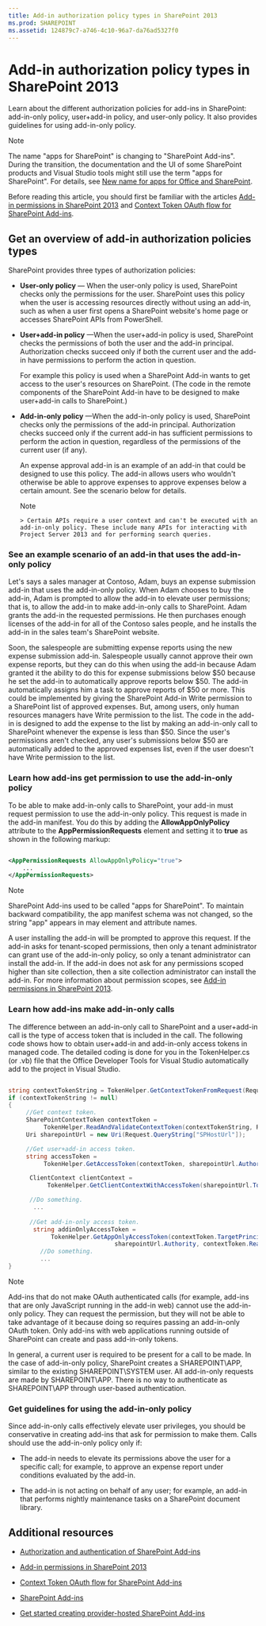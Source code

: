 ```yaml
---
title: Add-in authorization policy types in SharePoint 2013
ms.prod: SHAREPOINT
ms.assetid: 124879c7-a746-4c10-96a7-da76ad5327f0
---
```



# Add-in authorization policy types in SharePoint 2013
Learn about the different authorization policies for add-ins in SharePoint: add-in-only policy, user+add-in policy, and user-only policy. It also provides guidelines for using add-in-only policy.
> [!NOTE]
> The name "apps for SharePoint" is changing to "SharePoint Add-ins". During the transition, the documentation and the UI of some SharePoint products and Visual Studio tools might still use the term "apps for SharePoint". For details, see  [New name for apps for Office and SharePoint](new-name-for-apps-for-sharepoint.md#bk_newname). 
  
    
    

Before reading this article, you should first be familiar with the articles  [Add-in permissions in SharePoint 2013](add-in-permissions-in-sharepoint-2013.md) and [Context Token OAuth flow for SharePoint Add-ins](context-token-oauth-flow-for-sharepoint-add-ins.md).
## Get an overview of add-in authorization policies types
<a name="Overview"> </a>

SharePoint provides three types of authorization policies:
  
    
    

- **User-only policy** — When the user-only policy is used, SharePoint checks only the permissions for the user. SharePoint uses this policy when the user is accessing resources directly without using an add-in, such as when a user first opens a SharePoint website's home page or accesses SharePoint APIs from PowerShell.
    
    
    
  
- **User+add-in policy** —When the user+add-in policy is used, SharePoint checks the permissions of both the user and the add-in principal. Authorization checks succeed only if both the current user and the add-in have permissions to perform the action in question.
    
    For example this policy is used when a SharePoint Add-in wants to get access to the user's resources on SharePoint. (The code in the remote components of the SharePoint Add-in have to be designed to make user+add-in calls to SharePoint.)
    
    
    
  
- **Add-in-only policy** —When the add-in-only policy is used, SharePoint checks only the permissions of the add-in principal. Authorization checks succeed only if the current add-in has sufficient permissions to perform the action in question, regardless of the permissions of the current user (if any).
    
    An expense approval add-in is an example of an add-in that could be designed to use this policy. The add-in allows users who wouldn't otherwise be able to approve expenses to approve expenses below a certain amount. See the scenario below for details. 
    
    
    
    > [!NOTE]
      > Certain APIs require a user context and can't be executed with an add-in-only policy. These include many APIs for interacting with Project Server 2013 and for performing search queries. 

### See an example scenario of an add-in that uses the add-in-only policy
<a name="Scenario"> </a>

Let's says a sales manager at Contoso, Adam, buys an expense submission add-in that uses the add-in-only policy. When Adam chooses to buy the add-in, Adam is prompted to allow the add-in to elevate user permissions; that is, to allow the add-in to make add-in-only calls to SharePoint. Adam grants the add-in the requested permissions. He then purchases enough licenses of the add-in for all of the Contoso sales people, and he installs the add-in in the sales team's SharePoint website.
  
    
    
Soon, the salespeople are submitting expense reports using the new expense submission add-in. Salespeople usually cannot approve their own expense reports, but they can do this when using the add-in because Adam granted it the ability to do this for expense submissions below $50 because he set the add-in to automatically approve reports below $50. The add-in automatically assigns him a task to approve reports of $50 or more. This could be implemented by giving the SharePoint Add-in Write permission to a SharePoint list of approved expenses. But, among users, only human resources managers have Write permission to the list. The code in the add-in is designed to add the expense to the list by making an add-in-only call to SharePoint whenever the expense is less than $50. Since the user's permissions aren't checked, any user's submissions below $50 are automatically added to the approved expenses list, even if the user doesn't have Write permission to the list.
  
    
    

  
    
    

### Learn how add-ins get permission to use the add-in-only policy
<a name="Approve"> </a>

To be able to make add-in-only calls to SharePoint, your add-in must request permission to use the add-in-only policy. This request is made in the add-in manifest. You do this by adding the **AllowAppOnlyPolicy** attribute to the **AppPermissionRequests** element and setting it to **true** as shown in the following markup:
  
    
    

```XML

<AppPermissionRequests AllowAppOnlyPolicy="true">
    ...
</AppPermissionRequests>
```


> [!NOTE]
> SharePoint Add-ins used to be called "apps for SharePoint". To maintain backward compatibility, the app manifest schema was not changed, so the string "app" appears in may element and attribute names. 
  
    
    

A user installing the add-in will be prompted to approve this request. If the add-in asks for tenant-scoped permissions, then only a tenant administrator can grant use of the add-in-only policy, so only a tenant administrator can install the add-in. If the add-in does not ask for any permissions scoped higher than site collection, then a site collection administrator can install the add-in. For more information about permission scopes, see  [Add-in permissions in SharePoint 2013](add-in-permissions-in-sharepoint-2013.md).
  
    
    

### Learn how add-ins make add-in-only calls
<a name="AppOnlyCalls"> </a>

The difference between an add-in-only call to SharePoint and a user+add-in call is the type of access token that is included in the call. The following code shows how to obtain user+add-in and add-in-only access tokens in managed code. The detailed coding is done for you in the TokenHelper.cs (or .vb) file that the Office Developer Tools for Visual Studio automatically add to the project in Visual Studio.
  
    
    

```cs

string contextTokenString = TokenHelper.GetContextTokenFromRequest(Request);
if (contextTokenString != null)
{
     //Get context token.
     SharePointContextToken contextToken =
          TokenHelper.ReadAndValidateContextToken(contextTokenString, Request.Url.Authority);
     Uri sharepointUrl = new Uri(Request.QueryString["SPHostUrl"]);

     //Get user+add-in access token.
     string accessToken =
          TokenHelper.GetAccessToken(contextToken, sharepointUrl.Authority).AccessToken;

      ClientContext clientContext =
           TokenHelper.GetClientContextWithAccessToken(sharepointUrl.ToString(), accessToken);

      //Do something. 
       ...
    
      //Get add-in-only access token.
       string addinOnlyAccessToken = 
            TokenHelper.GetAppOnlyAccessToken(contextToken.TargetPrincipalName, 
                              sharepointUrl.Authority, contextToken.Realm).AccessToken;
         //Do something.
         ...
}
```


> [!NOTE]
> Add-ins that do not make OAuth authenticated calls (for example, add-ins that are only JavaScript running in the add-in web) cannot use the add-in-only policy. They can request the permission, but they will not be able to take advantage of it because doing so requires passing an add-in-only OAuth token. Only add-ins with web applications running outside of SharePoint can create and pass add-in-only tokens. 
  
    
    

In general, a current user is required to be present for a call to be made. In the case of add-in-only policy, SharePoint creates a SHAREPOINT\\APP, similar to the existing SHAREPOINT\\SYSTEM user. All add-in-only requests are made by SHAREPOINT\\APP. There is no way to authenticate as SHAREPOINT\\APP through user-based authentication.
  
    
    

### Get guidelines for using the add-in-only policy
<a name="GuidelinesFor"> </a>

Since add-in-only calls effectively elevate user privileges, you should be conservative in creating add-ins that ask for permission to make them. Calls should use the add-in-only policy only if:
  
    
    

- The add-in needs to elevate its permissions above the user for a specific call; for example, to approve an expense report under conditions evaluated by the add-in.
    
  
- The add-in is not acting on behalf of any user; for example, an add-in that performs nightly maintenance tasks on a SharePoint document library.
    
  

## Additional resources
<a name="AR"> </a>


-  [Authorization and authentication of SharePoint Add-ins](authorization-and-authentication-of-sharepoint-add-ins.md)
    
  
-  [Add-in permissions in SharePoint 2013](add-in-permissions-in-sharepoint-2013.md)
    
  
-  [Context Token OAuth flow for SharePoint Add-ins](context-token-oauth-flow-for-sharepoint-add-ins.md)
    
  
-  [SharePoint Add-ins](sharepoint-add-ins.md)
    
  
-  [Get started creating provider-hosted SharePoint Add-ins](get-started-creating-provider-hosted-sharepoint-add-ins.md)
    
  


